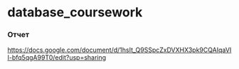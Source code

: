 # database_coursework
### Отчет
https://docs.google.com/document/d/1hsIt_Q9SSpcZxDVXHX3pk9CQAIqaVII-bfq5qgA99T0/edit?usp=sharing